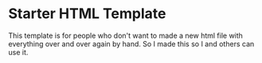 # Starter HTML Template

This template is for people who don't want to made a new html file with everything over and over again by hand. So I made this so I and others can use it.
